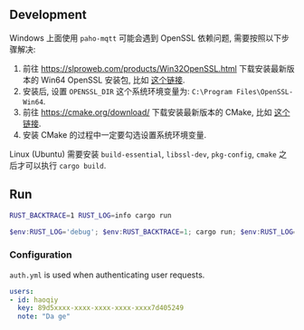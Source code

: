 ## Development

Windows 上面使用 `paho-mqtt` 可能会遇到 OpenSSL 依赖问题, 需要按照以下步骤解决:

1. 前往 <https://slproweb.com/products/Win32OpenSSL.html> 下载安装最新版本的 Win64 OpenSSL 安装包, 比如 [这个链接](https://slproweb.com/download/Win64OpenSSL-3_1_0.msi).
2. 安装后, 设置 `OPENSSL_DIR` 这个系统环境变量为: `C:\Program Files\OpenSSL-Win64`.
3. 前往 <https://cmake.org/download/> 下载安装最新版本的 CMake, 比如 [这个链接](https://github.com/Kitware/CMake/releases/download/v3.26.3/cmake-3.26.3-windows-x86_64.msi).
4. 安装 CMake 的过程中一定要勾选设置系统环境变量.

Linux (Ubuntu) 需要安装 `build-essential`, `libssl-dev`, `pkg-config`, `cmake` 之后才可以执行 `cargo build`.

## Run

```bash
RUST_BACKTRACE=1 RUST_LOG=info cargo run
```

```powershell
$env:RUST_LOG='debug'; $env:RUST_BACKTRACE=1; cargo run; $env:RUST_LOG='';
```

### Configuration

`auth.yml` is used when authenticating user requests.

```yaml
users:
- id: haoqiy
  key: 89d5xxxx-xxxx-xxxx-xxxx-xxxx7d405249
  note: "Da ge"
```